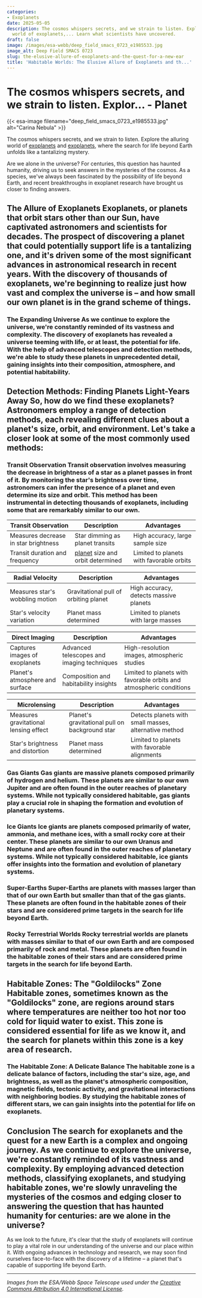 ```yaml
---
categories:
- Exoplanets
date: 2025-05-05
description: The cosmos whispers secrets, and we strain to listen. Explore the alluring
  world of exoplanets,... Learn what scientists have uncovered.
draft: false
image: /images/esa-webb/deep_field_smacs_0723_e1985533.jpg
image_alt: Deep Field SMACS 0723
slug: the-elusive-allure-of-exoplanets-and-the-quest-for-a-new-ear
title: 'Habitable Worlds: The Elusive Allure of Exoplanets and th...'
---
```


# The cosmos whispers secrets, and we strain to listen. Explor... - Planet
{{< esa-image filename="deep_field_smacs_0723_e1985533.jpg" alt="Carina Nebula" >}}



The cosmos whispers secrets, and we strain to listen. Explore the alluring world of [exoplanets](/blog/the-cosmic-dance-of-exoplanets-and-habitable-zones) and [exoplanets](/blog/exoplanets-and-the-search-for-life-beyond-earth), where the search for life beyond Earth unfolds like a tantalizing mystery.

Are we alone in the universe? For centuries, this question has haunted humanity, driving us to seek answers in the mysteries of the cosmos. As a species, we've always been fascinated by the possibility of life beyond Earth, and recent breakthroughs in exoplanet research have brought us closer to finding answers.

 ## The Allure of Exoplanets Exoplanets, or planets that orbit stars other than our Sun, have captivated astronomers and scientists for decades. The prospect of discovering a planet that could potentially support life is a tantalizing one, and it's driven some of the most significant advances in astronomical research in recent years. With the discovery of thousands of exoplanets, we're beginning to realize just how vast and complex the universe is – and how small our own planet is in the grand scheme of things.

 ### The Expanding Universe As we continue to explore the universe, we're constantly reminded of its vastness and complexity. The discovery of exoplanets has revealed a universe teeming with life, or at least, the potential for life. With the help of advanced telescopes and detection methods, we're able to study these planets in unprecedented detail, gaining insights into their composition, atmosphere, and potential habitability.

 ## Detection Methods: Finding Planets Light-Years Away So, how do we find these exoplanets? Astronomers employ a range of detection methods, each revealing different clues about a planet's size, orbit, and environment. Let's take a closer look at some of the most commonly used methods:

 ### Transit Observation Transit observation involves measuring the decrease in brightness of a star as a planet passes in front of it. By monitoring the star's brightness over time, astronomers can infer the presence of a planet and even determine its size and orbit. This method has been instrumental in detecting thousands of exoplanets, including some that are remarkably similar to our own.

 | **Transit Observation** | **Description** | **Advantages** |
| --- | --- | --- |
| Measures decrease in star brightness | Star dimming as planet transits | High accuracy, large sample size |
| Transit duration and frequency | [planet](/blog/exoplanets-in-the-habitable-zone-a-new-era-in-the-search-for) size and orbit determined | Limited to planets with favorable orbits | ### Radial Velocity Radial velocity involves measuring the star's wobbling motion caused by the gravitational pull of an orbiting planet. By analyzing the star's velocity, astronomers can infer the presence of a planet and even determine its mass. This method has been used to detect many exoplanets, including some with masses similar to that of Jupiter.

 | **Radial Velocity** | **Description** | **Advantages** |
| --- | --- | --- |
| Measures star's wobbling motion | Gravitational pull of orbiting planet | High accuracy, detects massive planets |
| Star's velocity variation | Planet mass determined | Limited to planets with large masses | ### Direct Imaging Direct imaging involves capturing images of exoplanets directly using powerful telescopes and advanced imaging techniques. This method allows astronomers to study the planet's atmosphere and surface in unprecedented detail. While challenging, direct imaging has revealed stunning images of exoplanets, offering insights into their composition and potential habitability.

 | **Direct Imaging** | **Description** | **Advantages** |
| --- | --- | --- |
| Captures images of exoplanets | Advanced telescopes and imaging techniques | High-resolution images, atmospheric studies |
| Planet's atmosphere and surface | Composition and habitability insights | Limited to planets with favorable orbits and atmospheric conditions | ### Microlensing Microlensing involves measuring the gravitational lensing effect of a planet passing in front of a background star. By analyzing the star's brightness and distortion, astronomers can infer the presence of a planet and even determine its mass. This method has been used to detect exoplanets that are difficult to detect using other methods.

 | **Microlensing** | **Description** | **Advantages** |
| --- | --- | --- |
| Measures gravitational lensing effect | Planet's gravitational pull on background star | Detects planets with small masses, alternative method |
| Star's brightness and distortion | Planet mass determined | Limited to planets with favorable alignments | ## Planetary Classification: Understanding the Diversity of Exoplanets Exoplanets come in a stunning array of shapes and sizes, each with its unique characteristics and potential for life. By classifying these planets, we can gain insights into their composition, atmosphere, and potential habitability. Let's explore some of the main types of exoplanets:

 ### Gas Giants Gas giants are massive planets composed primarily of hydrogen and helium. These planets are similar to our own Jupiter and are often found in the outer reaches of planetary systems. While not typically considered habitable, gas giants play a crucial role in shaping the formation and evolution of planetary systems.

 ### Ice Giants Ice giants are planets composed primarily of water, ammonia, and methane ices, with a small rocky core at their center. These planets are similar to our own Uranus and Neptune and are often found in the outer reaches of planetary systems. While not typically considered habitable, ice giants offer insights into the formation and evolution of planetary systems.

 ### Super-Earths Super-Earths are planets with masses larger than that of our own Earth but smaller than that of the gas giants. These planets are often found in the habitable zones of their stars and are considered prime targets in the search for life beyond Earth.

 ### Rocky Terrestrial Worlds Rocky terrestrial worlds are planets with masses similar to that of our own Earth and are composed primarily of rock and metal. These planets are often found in the habitable zones of their stars and are considered prime targets in the search for life beyond Earth.

 ## Habitable Zones: The "Goldilocks" Zone Habitable zones, sometimes known as the "Goldilocks" zone, are regions around stars where temperatures are neither too hot nor too cold for liquid water to exist. This zone is considered essential for life as we know it, and the search for planets within this zone is a key area of research.

 ### The Habitable Zone: A Delicate Balance The habitable zone is a delicate balance of factors, including the star's size, age, and brightness, as well as the planet's atmospheric composition, magnetic fields, tectonic activity, and gravitational interactions with neighboring bodies. By studying the habitable zones of different stars, we can gain insights into the potential for life on exoplanets.

 ## Conclusion The search for exoplanets and the quest for a new Earth is a complex and ongoing journey. As we continue to explore the universe, we're constantly reminded of its vastness and complexity. By employing advanced detection methods, classifying exoplanets, and studying habitable zones, we're slowly unraveling the mysteries of the cosmos and edging closer to answering the question that has haunted humanity for centuries: are we alone in the universe?

 As we look to the future, it's clear that the study of exoplanets will continue to play a vital role in our understanding of the universe and our place within it. With ongoing advances in technology and research, we may soon find ourselves face-to-face with the discovery of a lifetime – a planet that's capable of supporting life beyond Earth.

---

*Images from the ESA/Webb Space Telescope used under the [Creative Commons Attribution 4.0 International License](https://creativecommons.org/licenses/by/4.0).*